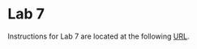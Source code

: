 # Lab 7

Instructions for Lab 7 are located at the following [URL](https://byu-cpe.github.io/ecen323/labs/lab-07/).

